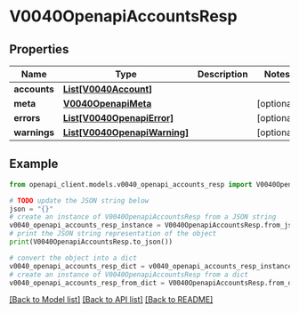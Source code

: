 # V0040OpenapiAccountsResp


## Properties

Name | Type | Description | Notes
------------ | ------------- | ------------- | -------------
**accounts** | [**List[V0040Account]**](V0040Account.md) |  | 
**meta** | [**V0040OpenapiMeta**](V0040OpenapiMeta.md) |  | [optional] 
**errors** | [**List[V0040OpenapiError]**](V0040OpenapiError.md) |  | [optional] 
**warnings** | [**List[V0040OpenapiWarning]**](V0040OpenapiWarning.md) |  | [optional] 

## Example

```python
from openapi_client.models.v0040_openapi_accounts_resp import V0040OpenapiAccountsResp

# TODO update the JSON string below
json = "{}"
# create an instance of V0040OpenapiAccountsResp from a JSON string
v0040_openapi_accounts_resp_instance = V0040OpenapiAccountsResp.from_json(json)
# print the JSON string representation of the object
print(V0040OpenapiAccountsResp.to_json())

# convert the object into a dict
v0040_openapi_accounts_resp_dict = v0040_openapi_accounts_resp_instance.to_dict()
# create an instance of V0040OpenapiAccountsResp from a dict
v0040_openapi_accounts_resp_from_dict = V0040OpenapiAccountsResp.from_dict(v0040_openapi_accounts_resp_dict)
```
[[Back to Model list]](../README.md#documentation-for-models) [[Back to API list]](../README.md#documentation-for-api-endpoints) [[Back to README]](../README.md)


